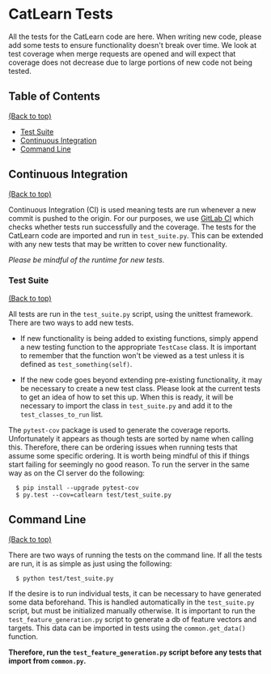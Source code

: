 # CatLearn Tests

All the tests for the CatLearn code are here. When writing new code, please add some tests to ensure functionality doesn't break over time. We look at test coverage when merge requests are opened and will expect that coverage does not decrease due to large portions of new code not being tested.

## Table of Contents

[(Back to top)](#catlearn-tests)

-   [Test Suite](#test-suite)
-   [Continuous Integration](#continuous-integration)
-   [Command Line](#command-line)

## Continuous Integration

[(Back to top)](#catlearn-tests)

Continuous Integration (CI) is used meaning tests are run whenever a new commit is pushed to the origin. For our purposes, we use [GitLab CI](https://docs.gitlab.com/ce/ci/) which checks whether tests run successfully and the coverage. The tests for the CatLearn code are imported and run in `test_suite.py`. This can be extended with any new tests that may be written to cover new functionality.

_Please be mindful of the runtime for new tests._

### Test Suite

[(Back to top)](#catlearn-tests)

All tests are run in the `test_suite.py` script, using the unittest framework. There are two ways to add new tests.

-   If new functionality is being added to existing functions, simply append a new testing function to the appropriate `TestCase` class. It is important to remember that the function won't be viewed as a test unless it is defined as `test_something(self)`.

-   If the new code goes beyond extending pre-existing functionality, it may be necessary to create a new test class. Please look at the current tests to get an idea of how to set this up. When this is ready, it will be necessary to import the class in `test_suite.py` and add it to the `test_classes_to_run` list.

The `pytest-cov` package is used to generate the coverage reports. Unfortunately it appears as though tests are sorted by name when calling this. Therefore, there can be ordering issues when running tests that assume some specific ordering. It is worth being mindful of this if things start failing for seemingly no good reason. To run the server in the same way as on the CI server do the following:

```shell
  $ pip install --upgrade pytest-cov
  $ py.test --cov=catlearn test/test_suite.py
```

## Command Line

[(Back to top)](#catlearn-tests)

There are two ways of running the tests on the command line. If all the tests are run, it is as simple as just using the following:

```shell
  $ python test/test_suite.py
```

If the desire is to run individual tests, it can be necessary to have generated some data beforehand. This is handled automatically in the `test_suite.py` script, but must be initialized manually otherwise. It is important to run the `test_feature_generation.py` script to generate a db of feature vectors and targets. This data can be imported in tests using the `common.get_data()` function.

**Therefore, run the `test_feature_generation.py` script before any tests that import from `common.py`.**
